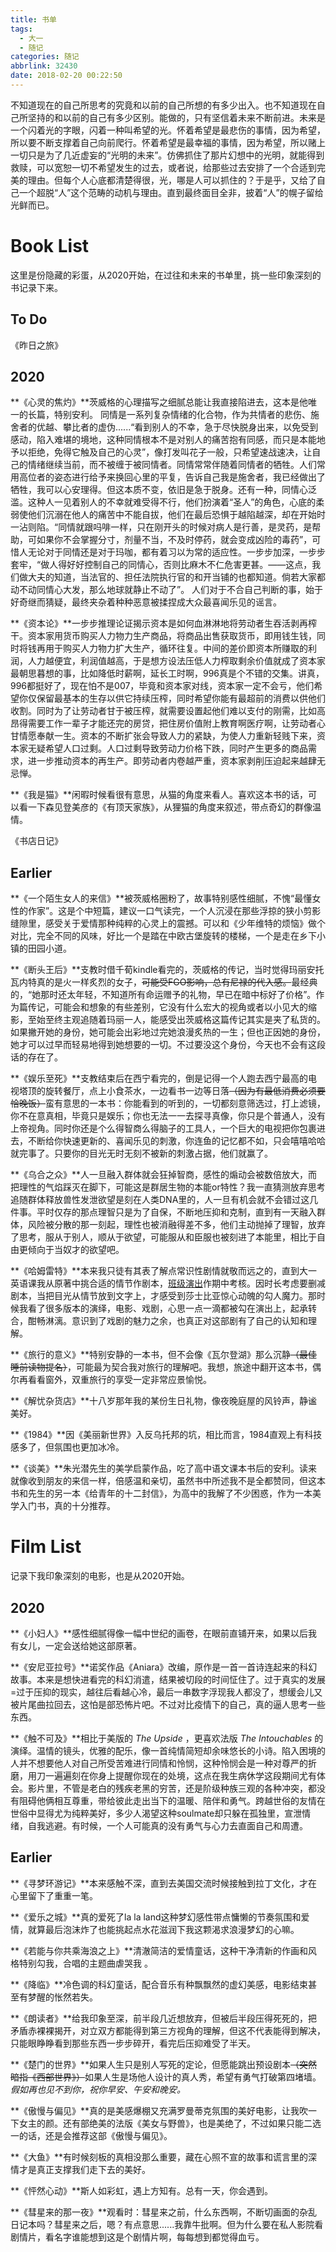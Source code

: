 ```yaml
---
title: 书单
tags:
  - 大一
  - 随记
categories: 随记
abbrlink: 32430
date: 2018-02-20 00:22:50
---
```

不知道现在的自己所思考的究竟和以前的自己所想的有多少出入。也不知道现在自己所坚持的和以前的自己有多少区别。能做的，只有坚信着未来不断前进。未来是一个闪着光的字眼，闪着一种叫希望的光。<!-- More -->怀着希望是最悲伤的事情，因为希望，所以要不断支撑着自己向前爬行。怀着希望是最幸福的事情，因为希望，所以赌上一切只是为了几近虚妄的“光明的未来”。仿佛抓住了那片幻想中的光明，就能得到救赎，可以宽恕一切不希望发生的过去，或者说，给那些过去安排了一个合适到完美的理由。但每个人心底都清楚得很，光，哪是人可以抓住的？于是乎，又给了自己一个超脱“人”这个范畴的动机与理由。直到最终面目全非，披着“人”的幌子留给光鲜而已。

# Book List

这里是份隐藏的彩蛋，从2020开始，在过往和未来的书单里，挑一些印象深刻的书记录下来。

## To Do

《昨日之旅》

## 2020

**《心灵的焦灼》**茨威格的心理描写之细腻总能让我直接陷进去，这本是他唯一的长篇，特别安利。
同情是一系列复杂情绪的化合物，作为共情者的悲伤、施舍者的优越、攀比者的虚伪......“看到别人的不幸，急于尽快脱身出来，以免受到感动，陷入难堪的境地，这种同情根本不是对别人的痛苦抱有同感，而只是本能地予以拒绝，免得它触及自己的心灵”，像打发叫花子一般，只希望速战速决，让自己的情绪继续当前，而不被缠于被同情者。同情常常伴随着同情者的牺牲。人们常用高位者的姿态进行给予来换回心里的平复，告诉自己我是施舍者，我已经做出了牺牲，我可以心安理得。但这本质不变，依旧是急于脱身。还有一种，同情心泛滥。这种人一见着别人的不幸就难受得不行，他们扮演着“圣人”的角色，心底的柔弱使他们沉溺在他人的痛苦中不能自拔，他们在最后恐惧于越陷越深，却在开始时一沾则陷。“同情就跟吗啡一样，只在刚开头的时候对病人是行善，是灵药，是帮助，可如果你不会掌握分寸，剂量不当，不及时停药，就会变成凶险的毒药”，可惜人无论对于同情还是对于玛咖，都有着习以为常的适应性。一步步加深，一步步套牢，“做人得好好控制自己的同情心，否则比麻木不仁危害更甚。——这点，我们做大夫的知道，当法官的、担任法院执行官的和开当铺的也都知道。倘若大家都动不动同情心大发，那么地球就静止不动了”。
人们对于不合自己判断的事，始于好奇继而猜疑，最终夹杂着种种恶意被揉捏成大众最喜闻乐见的谣言。

**《资本论》**一步步推理论证揭示资本是如何血淋淋地将劳动者生吞活剥再榨干。资本家用货币购买人力物力生产商品，将商品出售获取货币，即用钱生钱，同时将钱再用于购买人力物力扩大生产，循环往复。中间的差价即资本所赚取的利润，人力越便宜，利润值越高，于是想方设法压低人力榨取剩余价值就成了资本家最朝思暮想的事，比如降低时薪啊，延长工时啊，996真是个不错的交集。讲真，996都挺好了，现在怕不是007，毕竟和资本家对线，资本家一定不会亏，他们希望你仅保留最基本的生存以供它持续压榨，同时希望你能有最超前的消费以供他们收割。同时为了让劳动者甘于被压榨，就需要设置起他们难以支付的刚需，比如高昂得需要工作一辈子才能还完的房贷，把住房价值附上教育啊医疗啊，让劳动者心甘情愿奉献一生。资本的不断扩张会导致人力的紧缺，为使人力重新轻贱下来，资本家无疑希望人口过剩。人口过剩导致劳动力价格下跌，同时产生更多的商品需求，进一步推动资本的再生产。即劳动者内卷越严重，资本家剥削压迫起来越肆无忌惮。

**《我是猫》**闲暇时候看很有意思，从猫的角度来看人。喜欢这本书的话，可以看一下森见登美彦的《有顶天家族》，从狸猫的角度来叙述，带点奇幻的群像温情。

《书店日记》

## Earlier

**《一个陌生女人的来信》**被茨威格圈粉了，故事特别感性细腻，不愧“最懂女性的作家”。这是个中短篇，建议一口气读完，一个人沉浸在那些浮掠的狭小剪影缝隙里，感受关于爱情那种纯粹的心灵上的震撼。可以和《少年维特的烦恼》做个对比，完全不同的风味，好比一个是踏在中欧古堡旋转的楼梯，一个是走在乡下小镇的田园小道。

**《断头王后》**支教时借千荀kindle看完的，茨威格的传记，当时觉得玛丽安托瓦内特真的是火一样炙烈的女子，~~可能受FGO影响，总有尼禄的代入感。~~最经典的，“她那时还太年轻，不知道所有命运赠予的礼物，早已在暗中标好了价格”。作为篇传记，可能会和想象的有些差别，它没有什么宏大的视角或者以小见大的缩影，至始至终主观追随着玛丽一人，能感受出茨威格这篇传记其实是夹了私货的。如果撇开她的身份，她可能会出彩地过完她浪漫炙热的一生；但也正因她的身份，她才可以过早而轻易地得到她想要的一切。不过要没这个身份，今天也不会有这段话的存在了。

**《娱乐至死》**支教结束后在西宁看完的，倒是记得一个人跑去西宁最高的电视塔顶的旋转餐厅，点上小食茶水，一边看书一边等日落~~（因为有最低消费必须要恰晚饭）~~蛮有意思的一本书：你能看到的听到的，一切都刻意筛选过，打上滤镜，你不在意真相，毕竟只是娱乐；你也无法一一去探寻真像，你只是个普通人，没有上帝视角。同时你还是个么得智商么得脑子的工具人，一个巨大的电视把你包裹进去，不断给你快速更新的、喜闻乐见的刺激，你连鱼的记忆都不如，只会嘻嘻哈哈就完事了。只要你的目光无时无刻不被新的刺激占据，他们就赢了。

**《乌合之众》**人一旦融入群体就会狂掉智商，感性的煽动会被数倍放大，而把理性的气焰踩灭在脚下，可能这是群居生物的本能or特性？我一直猜测放弃思考追随群体释放兽性发泄欲望是刻在人类DNA里的，人一旦有机会就不会错过这几件事。平时仅存的那点理智只是为了自保，不断地压抑和克制，直到有一天融入群体，风险被分散的那一刻起，理性也被消融得差不多，他们主动抛掉了理智，放弃了思考，服从于别人，顺从于欲望，可能服从和臣服也被刻进了本能里，相比于自由更倾向于当奴才的欲望吧。

**《哈姆雷特》**本来我只徒有其表了解点常识性剧情就敬而远之的，直到大一英语课我从原著中挑合适的情节作剧本，[班级演出](https://www.bilibili.com/video/av44287935/)作期中考核。因时长考虑要删减剧本，当把目光从情节放到文字上，才感受到莎士比亚惊心动魄的勾人魔力。那时候我看了很多版本的演绎，电影、戏剧，心思一点一滴都被勾在演出上，起承转合，酣畅淋漓。意识到了戏剧的魅力之余，也真正对这部剧有了自己的认知和理解。

**《旅行的意义》**特别安静的一本书，但不会像《瓦尔登湖》那么沉静~~（最佳睡前读物提名）~~，可能最为契合我对旅行的理解吧。我想，旅途中翻开这本书，偶尔再看看窗外，双重旅行的享受一定非常应景愉悦。

**《解忧杂货店》**十八岁那年我的某份生日礼物，像夜晚庭屋的风铃声，静谧美好。

**《1984》**因《美丽新世界》入反乌托邦的坑，相比而言，1984直观上有科技感多了，但氛围也更加冰冷。

**《谈美》**朱光潜先生的美学启蒙作品，吃了高中语文课本书后的安利。读来就像收到朋友的来信一样，倍感温和亲切，虽然书中所述我不是全都赞同，但这本书和先生的另一本《给青年的十二封信》，为高中的我解了不少困惑，作为一本美学入门书，真的十分推荐。

# Film List

记录下我印象深刻的电影，也是从2020开始。

## 2020

**《小妇人》**感性细腻得像一幅中世纪的画卷，在眼前直铺开来，如果以后我有女儿，一定会送给她这部原著。

**《安尼亚拉号》**诺奖作品《Aniara》改编，原作是一首一首诗连起来的科幻故事。本来是想快进看完的科幻消遣，结果被切段的时间怔住了。过于真实的发展=过于压抑的现实，越往后看越心冷，最后一串数字浮现我人都没了，想缓会儿又被片尾曲拉回去，这怕是部恐怖片吧。不过对比疫情下的自己，真的逼人思考一些东西。

**《触不可及》**相比于美版的 *The Upside* ，更喜欢法版 *The Intouchables* 的演绎。温情的镜头，优雅的配乐，像一首纯情简短却余味悠长的小诗。陷入困境的人并不想要他人对自己所受苦难进行同情和怜悯，这种怜悯会是一种对尊严的折磨，用刀一遍遍刻在你身上提醒你现在的处境，这点在我生病休学这段期间尤有体会。影片里，不管是老白的残疾老黑的穷苦，还是阶级种族三观的各种冲突，都没有阻碍他俩相互尊重，带给彼此走出当下的温暖、陪伴和勇气。跨越世俗的友情在世俗中显得尤为纯粹美好，多少人渴望这种soulmate却只躲在孤独里，宣泄情绪，自我逃避。有时候，一个人可能真的没有勇气与心力去直面自己和周遭。

## Earlier

**《寻梦环游记》**本来感触不深，直到去美国交流时候接触到拉丁文化，才在心里留下了重重一笔。

**《爱乐之城》**真的爱死了la la land这种梦幻感性带点慵懒的节奏氛围和爱情，就算最后泡沫炸了也能挑起点水花滋润下我这颗渴求浪漫梦幻的心嘛。

**《若能与你共乘海浪之上》**清澈简洁的爱情童话，这种干净清新的作画和风格特别勾我，合唱的主题曲虐哭我 。

**《降临》**冷色调的科幻童话，配合音乐有种飘飘然的虚幻美感，电影结束甚至有梦醒的怅然若失。

**《朗读者》**给我印象至深，前半段几近想放弃，但被后半段压得死死的，把矛盾赤裸裸揭开，对立双方都能得到第三方视角的理解，但这不代表能得到解决，只能眼睁睁看到那些东西一步步碎开，看完后压抑难受了半天。

**《楚门的世界》**如果人生只是别人写死的定论，但愿能跳出预设剧本~~（突然暗指《西部世界》）~~如果人生是场他人设计的真人秀，希望有勇气打破第四堵墙。*假如再也见不到你，祝你早安、午安和晚安。*

**《傲慢与偏见》**真的是美感爆棚又充满罗曼蒂克氛围的美好电影，让我吹一下女主的颜。还有部绝美的法版《美女与野兽》，也是美绝了，不过如果只能二选一的话，还是会推荐这部《傲慢与偏见》。

**《大鱼》**有时候刻板的真相没那么重要，藏在心照不宣的故事和谎言里的深情才是真正支撑我们走下去的美好。

**《怦然心动》**斯人如彩虹，遇上方知有。总有一天，你会遇到。

**《彗星来的那一夜》**观看时：彗星来之前，什么东西啊，不断切画面的杂乱日记本吗？彗星来之后，嗯？有点意思......我靠牛批啊。但为什么要在私人影院看剧情片，看名字谁能想到这是个剧情片啊，每每想到都觉得血亏。